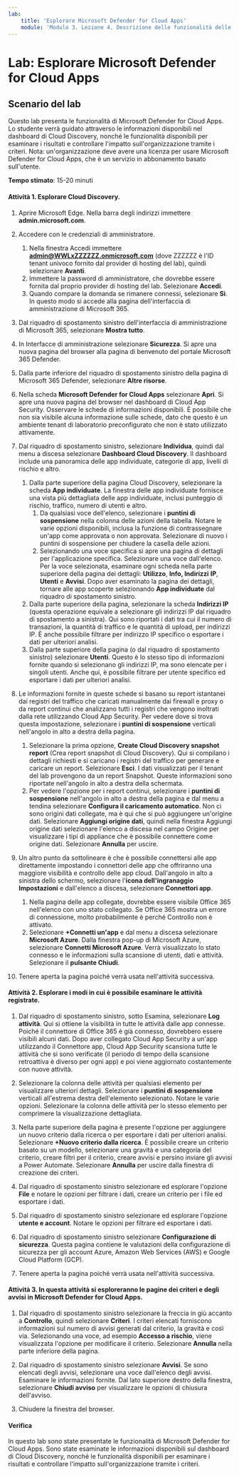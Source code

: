 ```yaml
---
lab:
    title: 'Esplorare Microsoft Defender for Cloud Apps'
    module: 'Modulo 3. Lezione 4. Descrizione delle funzionalità delle soluzioni di sicurezza Microsoft: descrizione della protezione dalle minacce con Microsoft 365 Defender'
---
```



# Lab: Esplorare Microsoft Defender for Cloud Apps

## Scenario del lab
Questo lab presenta le funzionalità di Microsoft Defender for Cloud Apps.  Lo studente verrà guidato attraverso le informazioni disponibili nel dashboard di Cloud Discovery, nonché le funzionalità disponibili per esaminare i risultati e controllare l'impatto sull'organizzazione tramite i criteri.  Nota:  un'organizzazione deve avere una licenza per usare Microsoft Defender for Cloud Apps, che è un servizio in abbonamento basato sull'utente. 

**Tempo stimato**: 15-20 minuti

#### Attività 1. Esplorare Cloud Discovery.

1.	Aprire Microsoft Edge. Nella barra degli indirizzi immettere **admin.microsoft.com**.

1. Accedere con le credenziali di amministratore.
    1. Nella finestra Accedi immettere **admin@WWLxZZZZZZ.onmicrosoft.com** (dove ZZZZZZ è l'ID tenant univoco fornito dal provider di hosting del lab), quindi selezionare **Avanti**.
    1. Immettere la password di amministratore, che dovrebbe essere fornita dal proprio provider di hosting del lab. Selezionare **Accedi**.
    1. Quando compare la domanda se rimanere connessi, selezionare **Sì**. In questo modo si accede alla pagina dell'interfaccia di amministrazione di Microsoft 365.

1. Dal riquadro di spostamento sinistro dell'interfaccia di amministrazione di Microsoft 365, selezionare **Mostra tutto**.

1. In Interfacce di amministrazione selezionare **Sicurezza**.  Si apre una nuova pagina del browser alla pagina di benvenuto del portale Microsoft 365 Defender.  

1. Dalla parte inferiore del riquadro di spostamento sinistro della pagina di Microsoft 365 Defender, selezionare **Altre risorse**.

1. Nella scheda **Microsoft Defender for Cloud Apps** selezionare **Apri**.  Si apre una nuova pagina del browser nel dashboard di Cloud App Security.  Osservare le schede di informazioni disponibili.  È possibile che non sia visibile alcuna informazione sulle schede, dato che questo è un ambiente tenant di laboratorio preconfigurato che non è stato utilizzato attivamente.  

1. Dal riquadro di spostamento sinistro, selezionare **Individua**, quindi dal menu a discesa selezionare **Dashboard Cloud Discovery**.  Il dashboard include una panoramica delle app individuate, categorie di app, livelli di rischio e altro.  
    1. Dalla parte superiore della pagina Cloud Discovery, selezionare la scheda **App individuate**.  La finestra delle app individuate fornisce una vista più dettagliata delle app individuate, inclusi punteggio di rischio, traffico, numero di utenti e altro.
        1. Da qualsiasi voce dell'elenco, selezionare i **puntini di sospensione** nella colonna delle azioni della tabella.  Notare le varie opzioni disponibili, inclusa la funzione di contrassegnare un'app come approvata o non approvata.  Selezionare di nuovo i puntini di sospensione per chiudere la casella delle azioni.
        1. Selezionando una voce specifica si apre una pagina di dettagli per l'applicazione specifica.  Selezionare una voce dall'elenco.  Per la voce selezionata, esaminare ogni scheda nella parte superiore della pagina dei dettagli:  **Utilizzo**, **Info, Indirizzi** **IP**, **Utenti** e **Avvisi**. Dopo aver esaminato la pagina dei dettagli, tornare alle app scoperte selezionando **App individuate** dal riquadro di spostamento sinistro.
    1. Dalla parte superiore della pagina, selezionare la scheda **Indirizzi IP** (questa operazione equivale a selezionare gli indirizzi IP dal riquadro di spostamento a sinistra).  Qui sono riportati i dati tra cui il numero di transazioni, la quantità di traffico e le quantità di upload, per indirizzi IP.  È anche possibile filtrare per indirizzo IP specifico o esportare i dati per ulteriori analisi.
    1. Dalla parte superiore della pagina (o dal riquadro di spostamento sinistro) selezionare **Utenti**.  Questo è lo stesso tipo di informazioni fornite quando si selezionano gli indirizzi IP, ma sono elencate per i singoli utenti.  Anche qui, è possibile filtrare per utente specifico ed esportare i dati per ulteriori analisi.

1. Le informazioni fornite in queste schede si basano su report istantanei dai registri del traffico che caricati manualmente dai firewall e proxy o da report continui che analizzano tutti i registri che vengono inoltrati dalla rete utilizzando Cloud App Security.  Per vedere dove si trova questa impostazione, selezionare i **puntini di sospensione** verticali nell'angolo in alto a destra della pagina.
    1. Selezionare la prima opzione, **Create Cloud Discovery snapshot report** (Crea report snapshot di Cloud Discovery). Qui si compilano i dettagli richiesti e si caricano i registri del traffico per generare e caricare un report.  Selezionare **Esci**.  I dati visualizzati per il tenant del lab provengono da un report Snapshot. Queste informazioni sono riportate nell'angolo in alto a destra della schermata.
    1. Per vedere l'opzione per i report continui, selezionare i **puntini di sospensione** nell'angolo in alto a destra della pagina e dal menu a tendina selezionare **Configura il caricamento automatico**.  Non ci sono origini dati collegate, ma è qui che si può aggiungere un'origine dati. Selezionare **Aggiungi origine dati**, quindi nella finestra Aggiungi origine dati selezionare l'elenco a discesa nel campo Origine per visualizzare i tipi di appliance che è possibile connettere come origine dati.  Selezionare **Annulla** per uscire.

1. Un altro punto da sottolineare è che è possibile connettersi alle app direttamente impostando i connettori delle app che offriranno una maggiore visibilità e controllo delle app cloud. Dall'angolo in alto a sinistra dello schermo, selezionare l'**icona dell'ingranaggio Impostazioni** e dall'elenco a discesa, selezionare **Connettori app**.  
    1. Nella pagina delle app collegate, dovrebbe essere visibile Office 365 nell'elenco con uno stato collegato.  Se Office 365 mostra un errore di connessione, molto probabilmente è perché Controllo non è attivato.
    1. Selezionare **+Connetti un'app** e dal menu a discesa selezionare **Microsoft Azure**.  Dalla finestra pop-up di Microsoft Azure, selezionare **Connetti Microsoft Azure**.  Verrà visualizzato lo stato connesso e le informazioni sulla scansione di utenti, dati e attività.  Selezionare il **pulsante Chiudi**.

1. Tenere aperta la pagina poiché verrà usata nell'attività successiva.

#### Attività 2. Esplorare i modi in cui è possibile esaminare le attività registrate.

1. Dal riquadro di spostamento sinistro, sotto Esamina, selezionare **Log attività**.  Qui si ottiene la visibilità in tutte le attività dalle app connesse.   Poiché il connettore di Office 365 è già connesso, dovrebbero essere visibili alcuni dati. Dopo aver collegato Cloud App Security a un'app utilizzando il Connettore app, Cloud App Security scansiona tutte le attività che si sono verificate (il periodo di tempo della scansione retroattiva è diverso per ogni app) e poi viene aggiornato costantemente con nuove attività.  

1. Selezionare la colonna delle attività per qualsiasi elemento per visualizzare ulteriori dettagli. Selezionare i **puntini di sospensione** verticali all'estrema destra dell'elemento selezionato.  Notare le varie opzioni.  Selezionare la colonna delle attività per lo stesso elemento per comprimere la visualizzazione dettagliata.

1. Nella parte superiore della pagina è presente l'opzione per aggiungere un nuovo criterio dalla ricerca o per esportare i dati per ulteriori analisi.  Selezionare **+Nuovo criterio dalla ricerca**.  È possibile creare un criterio basato su un modello, selezionare una gravità e una categoria del criterio, creare filtri per il criterio, creare avvisi e persino inviare gli avvisi a Power Automate.  Selezionare **Annulla** per uscire dalla finestra di creazione dei criteri.

1. Dal riquadro di spostamento sinistro selezionare ed esplorare l'opzione **File** e notare le opzioni per filtrare i dati, creare un criterio per i file ed esportare i dati.  

1. Dal riquadro di spostamento sinistro selezionare ed esplorare l'opzione **utente e account**.  Notare le opzioni per filtrare ed esportare i dati.

1. Dal riquadro di spostamento sinistro selezionare **Configurazione di sicurezza**. Questa pagina contiene le valutazioni della configurazione di sicurezza per gli account Azure, Amazon Web Services (AWS) e Google Cloud Platform (GCP).

1. Tenere aperta la pagina poiché verrà usata nell'attività successiva.


#### Attività 3. In questa attività si esploreranno le pagine dei criteri e degli avvisi in Microsoft Defender for Cloud Apps.

1. Dal riquadro di spostamento sinistro selezionare la freccia in giù accanto a **Controllo**, quindi selezionare **Criteri**.  I criteri elencati forniscono informazioni sul numero di avvisi generati dal criterio, la gravità e così via. Selezionando una voce, ad esempio **Accesso a rischio**, viene visualizzata l'opzione per modificare il criterio. Selezionare **Annulla** nella parte inferiore della pagina. 

1. Dal riquadro di spostamento sinistro selezionare **Avvisi**.  Se sono elencati degli avvisi, selezionare una voce dall'elenco degli avvisi. Esaminare le informazioni fornite.  Dal lato superiore destro della finestra, selezionare **Chiudi avviso** per visualizzare le opzioni di chiusura dell'avviso.  

1. Chiudere la finestra del browser.

#### Verifica
In questo lab sono state presentate le funzionalità di Microsoft Defender for Cloud Apps.  Sono state esaminate le informazioni disponibili sul dashboard di Cloud Discovery, nonché le funzionalità disponibili per esaminare i risultati e controllare l'impatto sull'organizzazione tramite i criteri.